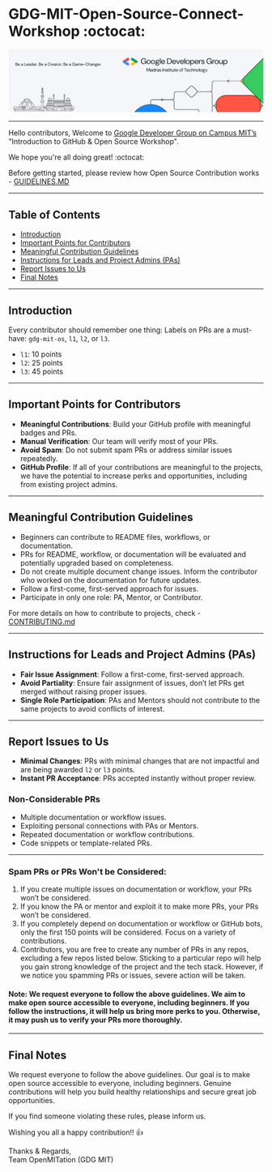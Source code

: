 # GDG-MIT-Open-Source-Connect-Workshop :octocat:

![GDG Community Page](GDG-Community-Page.jpg)

---

Hello contributors, Welcome to [Google Developer Group on Campus MIT’s](https://gdg.community.dev/gdg-on-campus-madras-institute-of-technology-chennai-india/) "Introduction to GitHub & Open Source Workshop".

We hope you're all doing great! :octocat:

Before getting started, please review how Open Source Contribution works - [GUIDELINES.MD](GUIDELINES.md)

--- 
## Table of Contents
- [Introduction](#introduction)
- [Important Points for Contributors](#important-points-for-contributors)
- [Meaningful Contribution Guidelines](#meaningful-contribution-guidelines)
- [Instructions for Leads and Project Admins (PAs)](#instructions-for-leads-and-project-admins-pas)
- [Report Issues to Us](#report-issues-to-us)
- [Final Notes](#final-notes)

---

## Introduction

Every contributor should remember one thing: Labels on PRs are a must-have: `gdg-mit-os`, `l1`, `l2`, or `l3`.
- `l1`: 10 points
- `l2`: 25 points
- `l3`: 45 points

---

## Important Points for Contributors

- **Meaningful Contributions**: Build your GitHub profile with meaningful badges and PRs.
- **Manual Verification**: Our team will verify most of your PRs.
- **Avoid Spam**: Do not submit spam PRs or address similar issues repeatedly.
- **GitHub Profile**: If all of your contributions are meaningful to the projects, we have the potential to increase perks and opportunities, including from existing project admins.

---

## Meaningful Contribution Guidelines

- Beginners can contribute to README files, workflows, or documentation.
- PRs for README, workflow, or documentation will be evaluated and potentially upgraded based on completeness.
- Do not create multiple document change issues. Inform the contributor who worked on the documentation for future updates.
- Follow a first-come, first-served approach for issues.
- Participate in only one role: PA, Mentor, or Contributor.

For more details on how to contribute to projects, check - [CONTRIBUTING.md](CONTRIBUTING.md)

---

## Instructions for Leads and Project Admins (PAs)

- **Fair Issue Assignment**: Follow a first-come, first-served approach.
- **Avoid Partiality**: Ensure fair assignment of issues, don’t let PRs get merged without raising proper issues.
- **Single Role Participation**: PAs and Mentors should not contribute to the same projects to avoid conflicts of interest.

---

## Report Issues to Us

- **Minimal Changes**: PRs with minimal changes that are not impactful and are being awarded `l2` or `l3` points.
- **Instant PR Acceptance**: PRs accepted instantly without proper review.

### Non-Considerable PRs

- Multiple documentation or workflow issues.
- Exploiting personal connections with PAs or Mentors.
- Repeated documentation or workflow contributions.
- Code snippets or template-related PRs.

---

### Spam PRs or PRs Won't be Considered:

1. If you create multiple issues on documentation or workflow, your PRs won’t be considered.
2. If you know the PA or mentor and exploit it to make more PRs, your PRs won’t be considered.
3. If you completely depend on documentation or workflow or GitHub bots, only the first 150 points will be considered. Focus on a variety of contributions.
4. Contributors, you are free to create any number of PRs in any repos, excluding a few repos listed below. Sticking to a particular repo will help you gain strong knowledge of the project and the tech stack. However, if we notice you spamming PRs or issues, severe action will be taken.

#### Note: We request everyone to follow the above guidelines. We aim to make open source accessible to everyone, including beginners. If you follow the instructions, it will help us bring more perks to you. Otherwise, it may push us to verify your PRs more thoroughly.

---

## Final Notes

We request everyone to follow the above guidelines. Our goal is to make open source accessible to everyone, including beginners. Genuine contributions will help you build healthy relationships and secure great job opportunities.

If you find someone violating these rules, please inform us.

Wishing you all a happy contribution!! 👍

Thanks & Regards,  
Team OpenMITation (GDG MIT)